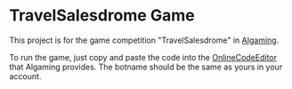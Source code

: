 # TravelSalesdrome Game



This project is for the game competition "TravelSalesdrome" in [AIgaming](https://www.aigaming.com/). 

To run the game, just copy and paste the code into the [OnlineCodeEditor](https://www.aigaming.com/OnlineCodeEditor) that Algaming provides. The botname should be the same as yours in your account.

